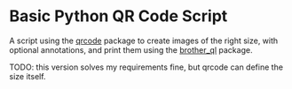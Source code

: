 # Basic Python QR Code Script

A script using the [qrcode](https://pypi.org/project/qrcode/) package to create images of the right size, with optional annotations, and print them using the [brother_ql](https://pypi.org/project/brother-ql/) package.

TODO: this version solves my requirements fine, but qrcode can define the size itself.